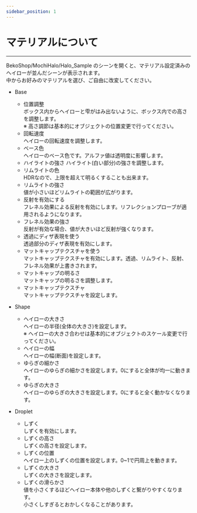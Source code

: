 ```yaml
---
sidebar_position: 1
---
```


# マテリアルについて
<hr/>

BekoShop/MochiHalo/Halo_Sample のシーンを開くと、マテリアル設定済みのヘイローが並んだシーンが表示されます。  
中からお好みのマテリアルを選び、ご自由に改変してください。

- Base
    - 位置調整  
    ボックス内からヘイローと雫がはみ出ないように、ボックス内での高さを調整します。  
    ※ 高さ調節は基本的にオブジェクトの位置変更で行ってください。
    - 回転速度  
    ヘイローの回転速度を調整します。
    - ベース色  
    ヘイローのベース色です。アルファ値は透明度に影響します。
    - ハイライトの強さ
    ハイライト(白い部分)の強さを調整します。
    - リムライトの色  
    HDRなので、上限を超えて明るくすることも出来ます。
    - リムライトの強さ  
    値が小さいほどリムライトの範囲が広がります。
    - 反射を有効にする  
    フレネル効果による反射を有効にします。リフレクションプローブが適用されるようになります。
    - フレネル効果の強さ  
    反射が有効な場合、値が大きいほど反射が強くなります。
    - 透過にディザ表現を使う  
    透過部分のディザ表現を有効にします。
    - マットキャップテクスチャを使う  
    マットキャップテクスチャを有効にします。透過、リムライト、反射、フレネル効果が上書きされます。
    - マットキャップの明るさ  
    マットキャップの明るさを調整します。
    - マットキャップテクスチャ  
    マットキャップテクスチャを設定します。

- Shape
    - ヘイローの大きさ  
    ヘイローの半径(全体の大きさ)を設定します。  
    ※ ヘイローの大きさ合わせは基本的にオブジェクトのスケール変更で行ってください。
    - ヘイローの幅  
    ヘイローの幅(断面)を設定します。
    - ゆらぎの細かさ  
    ヘイローのゆらぎの細かさを設定します。0にすると全体が均一に動きます。
    - ゆらぎの大きさ  
    ヘイローのゆらぎの大きさを設定します。0にすると全く動かなくなります。

- Droplet
    - しずく  
    しずくを有効にします。
    - しずくの高さ  
    しずくの高さを設定します。
    - しずくの位置  
    ヘイロー上のしずくの位置を設定します。0~1で円周上を動きます。
    - しずくの大きさ  
    しずくの大きさを設定します。
    - しずくの滑らかさ  
    値を小さくするほどヘイロー本体や他のしずくと繋がりやすくなります。  
    小さくしすぎるとおかしくなることがあります。
